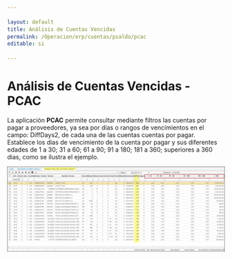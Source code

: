```yaml
---

layout: default
title: Análisis de Cuentas Vencidas
permalink: /Operacion/erp/cuentas/psaldo/pcac
editable: si

---
```




# Análisis de Cuentas Vencidas - PCAC



La aplicación **PCAC** permite consultar mediante filtros las cuentas por pagar a proveedores, ya sea por días o rangos de vencimientos en el campo: DiffDays2, de cada una de las cuentas cuentas por pagar.  
Establece los dias de vencimiento de la cuenta por pagar y sus diferentes edades de 1 a 30; 31 a 60; 61 a 90; 91 a 180; 181 a 360; superiores a 360 dias, como se ilustra el ejemplo. 



![](pcac1.png)





